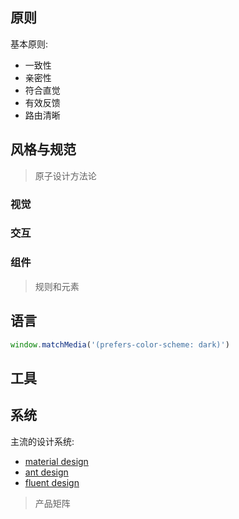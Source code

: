 ## 原则

基本原则:

- 一致性
- 亲密性
- 符合直觉
- 有效反馈
- 路由清晰


## 风格与规范

> 原子设计方法论

### 视觉

### 交互

### 组件

> 规则和元素


## 语言

```js
window.matchMedia('(prefers-color-scheme: dark)')

```


## 工具

## 系统

主流的设计系统:

- [material design](https://m3.material.io/)
- [ant design](https://ant.design/index-cn/)
- [fluent design](https://fluent2.microsoft.design/)

> 产品矩阵

